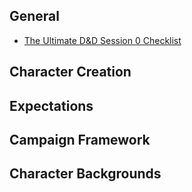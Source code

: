 ## General
- [The Ultimate D&D Session 0 Checklist](https://www.level1geek.com/blog/dnd-session-0)


## Character Creation

## Expectations

## Campaign Framework 

## Character Backgrounds

